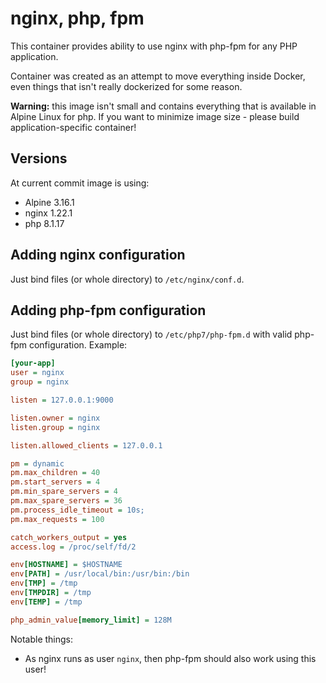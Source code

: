 # nginx, php, fpm

This container provides ability to use nginx with php-fpm for any PHP application.

Container was created as an attempt to move everything inside Docker, even things that isn't really dockerized for some reason.

**Warning:** this image isn't small and contains everything that is available in Alpine Linux for php. If you want to minimize image size - please build application-specific container!

## Versions

At current commit image is using:

* Alpine 3.16.1
* nginx 1.22.1
* php 8.1.17

## Adding nginx configuration

Just bind files (or whole directory) to `/etc/nginx/conf.d`.

## Adding php-fpm configuration

Just bind files (or whole directory) to `/etc/php7/php-fpm.d` with valid php-fpm configuration. Example:

```ini
[your-app]
user = nginx
group = nginx

listen = 127.0.0.1:9000

listen.owner = nginx
listen.group = nginx

listen.allowed_clients = 127.0.0.1

pm = dynamic
pm.max_children = 40
pm.start_servers = 4
pm.min_spare_servers = 4
pm.max_spare_servers = 36
pm.process_idle_timeout = 10s;
pm.max_requests = 100

catch_workers_output = yes
access.log = /proc/self/fd/2

env[HOSTNAME] = $HOSTNAME
env[PATH] = /usr/local/bin:/usr/bin:/bin
env[TMP] = /tmp
env[TMPDIR] = /tmp
env[TEMP] = /tmp

php_admin_value[memory_limit] = 128M
```

Notable things:

* As nginx runs as user `nginx`, then php-fpm should also work using this user!
